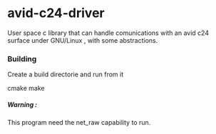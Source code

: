 # avid-c24-driver

User space c library that can handle comunications with an avid c24 surface under GNU/Linux , with some abstractions.

### Building

Create a build directorie and run from it 
<!-- language: lang-sh -->
  cmake <path to CMakeLists file direcory>
  make 



##### Warning : 

This program need the net_raw capability to run.

